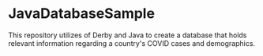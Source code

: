 # JavaDatabaseSample

This repository utilizes of Derby and Java to create a database that holds relevant information regarding a country's COVID cases and demographics.
